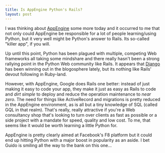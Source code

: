```yaml
--- 
title: Is AppEngine Python's Rails?
layout: post
---
```

I was thinking about [AppEngine](http://code.google.com/appengine/) some more today and it occurred to me that not only could AppEngine be responsible for a lot of people learning/using Python, but it very well might be Python's answer to Rails. Its so-called "killer app", if you will.

Up until this point, Python has been plagued with multiple, competing Web frameworks all taking some mindshare and there really hasn't been a strong rallying point in the Python Web community like Rails. It appears that [Django](http://www.djangoproject.com/) has been winning out in the blogosphere lately, but its nothing like Rails' devout following in Ruby-land.

However, with AppEngine, Google does Rails one better: instead of just making it easy to code your app, they make it just as easy as Rails to code and *dirt simple* to deploy and reduce the operation maintenance to *near zero*. The need for things like ActiveRecord and migrations is pretty reduced in the AppEngine environment, as is all but a tiny knowledge of SQL (called GQL in that realm). That's really, really attractive if you're a Web consultancy shop that's looking to turn over clients as fast as possible or a side project with a mandate for speed, quality and low cost. To me, that seems like it would be worth learning a little Python for.

AppEngine is pretty clearly aimed at Facebook's F8 platform but it could end up hitting Python with a major boost in popularity as an aside. I bet Guido is smiling all the way to the bank on this one...

